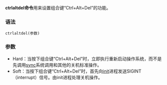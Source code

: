 **ctrlaltdel命令**用来设置组合键“Ctrl+Alt+Del”的功能。

### 语法  

```
ctrlaltdel(参数)
```

### 参数  

*   Hard：当按下组合键“Ctrl+Alt+Del”时，立即执行重新启动操作系统，而不是先调用[sync](#/sync "sync命令")系统调用和其他的关机标准操作。
*   Soft：当按下组合键“Ctrl+Alt+Del”时，首先向[init](#/init "init命令")进程发送SIGINT（interrupt）信号。由init进程处理关机操作。